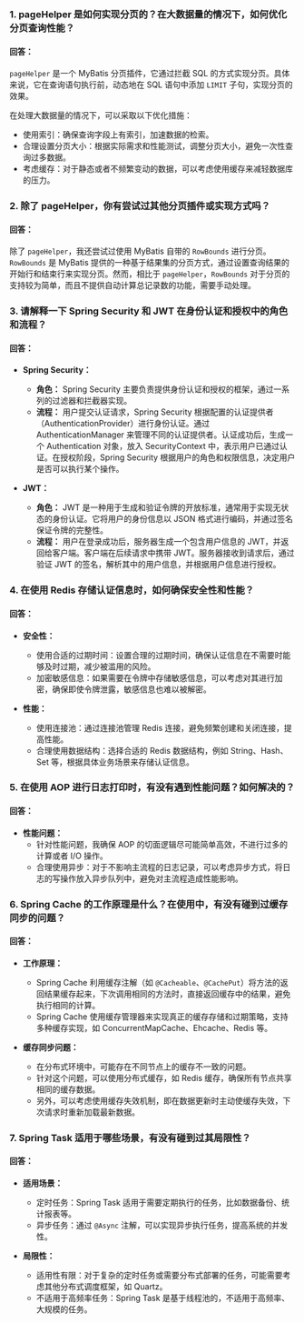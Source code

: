 ###  1. pageHelper 是如何实现分页的？在大数据量的情况下，如何优化分页查询性能？

#### 回答：

`pageHelper` 是一个 MyBatis 分页插件，它通过拦截 SQL 的方式实现分页。具体来说，它在查询语句执行前，动态地在 SQL 语句中添加 `LIMIT` 子句，实现分页的效果。

在处理大数据量的情况下，可以采取以下优化措施：

- 使用索引：确保查询字段上有索引，加速数据的检索。
- 合理设置分页大小：根据实际需求和性能测试，调整分页大小，避免一次性查询过多数据。
- 考虑缓存：对于静态或者不频繁变动的数据，可以考虑使用缓存来减轻数据库的压力。

### 2. 除了 pageHelper，你有尝试过其他分页插件或实现方式吗？

#### 回答：

除了 `pageHelper`，我还尝试过使用 MyBatis 自带的 `RowBounds` 进行分页。`RowBounds` 是 MyBatis 提供的一种基于结果集的分页方式，通过设置查询结果的开始行和结束行来实现分页。然而，相比于 `pageHelper`，`RowBounds` 对于分页的支持较为简单，而且不提供自动计算总记录数的功能，需要手动处理。

### 3. 请解释一下 Spring Security 和 JWT 在身份认证和授权中的角色和流程？

#### 回答：

- **Spring Security：**
    
    - **角色：** Spring Security 主要负责提供身份认证和授权的框架，通过一系列的过滤器和拦截器实现。
    - **流程：** 用户提交认证请求，Spring Security 根据配置的认证提供者（AuthenticationProvider）进行身份认证。通过 AuthenticationManager 来管理不同的认证提供者。认证成功后，生成一个 Authentication 对象，放入 SecurityContext 中，表示用户已通过认证。在授权阶段，Spring Security 根据用户的角色和权限信息，决定用户是否可以执行某个操作。
- **JWT：**
    
    - **角色：** JWT 是一种用于生成和验证令牌的开放标准，通常用于实现无状态的身份认证。它将用户的身份信息以 JSON 格式进行编码，并通过签名保证令牌的完整性。
    - **流程：** 用户在登录成功后，服务器生成一个包含用户信息的 JWT，并返回给客户端。客户端在后续请求中携带 JWT。服务器接收到请求后，通过验证 JWT 的签名，解析其中的用户信息，并根据用户信息进行授权。

### 4. 在使用 Redis 存储认证信息时，如何确保安全性和性能？

#### 回答：

- **安全性：**
    
    - 使用合适的过期时间：设置合理的过期时间，确保认证信息在不需要时能够及时过期，减少被滥用的风险。
    - 加密敏感信息：如果需要在令牌中存储敏感信息，可以考虑对其进行加密，确保即使令牌泄露，敏感信息也难以被解密。
- **性能：**
    
    - 使用连接池：通过连接池管理 Redis 连接，避免频繁创建和关闭连接，提高性能。
    - 合理使用数据结构：选择合适的 Redis 数据结构，例如 String、Hash、Set 等，根据具体业务场景来存储认证信息。

### 5. 在使用 AOP 进行日志打印时，有没有遇到性能问题？如何解决的？

#### 回答：

- **性能问题：**
    - 针对性能问题，我确保 AOP 的切面逻辑尽可能简单高效，不进行过多的计算或者 I/O 操作。
    - 合理使用异步：对于不影响主流程的日志记录，可以考虑异步方式，将日志的写操作放入异步队列中，避免对主流程造成性能影响。

### 6. Spring Cache 的工作原理是什么？在使用中，有没有碰到过缓存同步的问题？

#### 回答：

- **工作原理：**
    
    - Spring Cache 利用缓存注解（如 `@Cacheable`、`@CachePut`）将方法的返回结果缓存起来，下次调用相同的方法时，直接返回缓存中的结果，避免执行相同的计算。
    - Spring Cache 使用缓存管理器来实现真正的缓存存储和过期策略，支持多种缓存实现，如 ConcurrentMapCache、Ehcache、Redis 等。
- **缓存同步问题：**
    
    - 在分布式环境中，可能存在不同节点上的缓存不一致的问题。
    - 针对这个问题，可以使用分布式缓存，如 Redis 缓存，确保所有节点共享相同的缓存数据。
    - 另外，可以考虑使用缓存失效机制，即在数据更新时主动使缓存失效，下次请求时重新加载最新数据。

### 7. Spring Task 适用于哪些场景，有没有碰到过其局限性？

#### 回答：

- **适用场景：**
    
    - 定时任务：Spring Task 适用于需要定期执行的任务，比如数据备份、统计报表等。
    - 异步任务：通过 `@Async` 注解，可以实现异步执行任务，提高系统的并发性。
- **局限性：**
    
    - 适用性有限：对于复杂的定时任务或需要分布式部署的任务，可能需要考虑其他分布式调度框架，如 Quartz。
    - 不适用于高频率任务：Spring Task 是基于线程池的，不适用于高频率、大规模的任务。